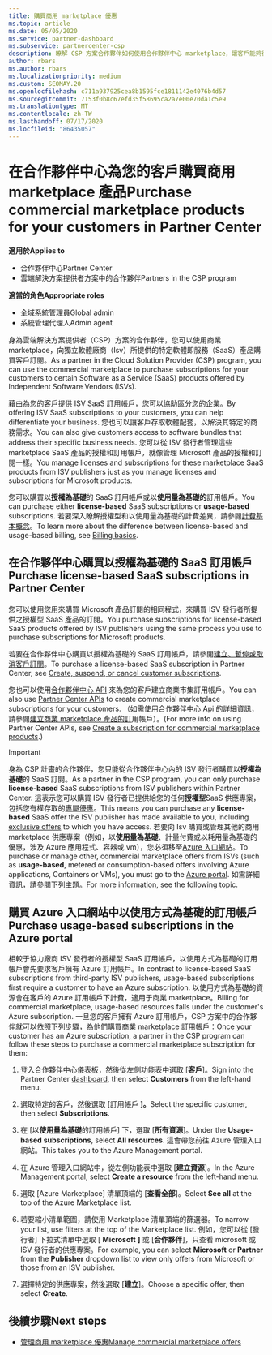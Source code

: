 ```yaml
---
title: 購買商用 marketplace 優惠
ms.topic: article
ms.date: 05/05/2020
ms.service: partner-dashboard
ms.subservice: partnercenter-csp
description: 瞭解 CSP 方案合作夥伴如何使用合作夥伴中心 marketplace，讓客戶能夠從獨立軟體廠商（Isv）購買 SaaS 優惠。
author: rbars
ms.author: rbars
ms.localizationpriority: medium
ms.custom: SEOMAY.20
ms.openlocfilehash: c711a937925cea8b1595fce1811142e4076b4d57
ms.sourcegitcommit: 7153f0b8c67efd35f58695ca2a7e00e70da1c5e9
ms.translationtype: MT
ms.contentlocale: zh-TW
ms.lasthandoff: 07/17/2020
ms.locfileid: "86435057"
---
```

# <a name="purchase-commercial-marketplace-products-for-your-customers-in-partner-center"></a><span data-ttu-id="092c6-103">在合作夥伴中心為您的客戶購買商用 marketplace 產品</span><span class="sxs-lookup"><span data-stu-id="092c6-103">Purchase commercial marketplace products for your customers in Partner Center</span></span>

<span data-ttu-id="092c6-104">**適用於**</span><span class="sxs-lookup"><span data-stu-id="092c6-104">**Applies to**</span></span>

- <span data-ttu-id="092c6-105">合作夥伴中心</span><span class="sxs-lookup"><span data-stu-id="092c6-105">Partner Center</span></span>
- <span data-ttu-id="092c6-106">雲端解決方案提供者方案中的合作夥伴</span><span class="sxs-lookup"><span data-stu-id="092c6-106">Partners in the CSP program</span></span>

<span data-ttu-id="092c6-107">**適當的角色**</span><span class="sxs-lookup"><span data-stu-id="092c6-107">**Appropriate roles**</span></span>

- <span data-ttu-id="092c6-108">全域系統管理員</span><span class="sxs-lookup"><span data-stu-id="092c6-108">Global admin</span></span>
- <span data-ttu-id="092c6-109">系統管理代理人</span><span class="sxs-lookup"><span data-stu-id="092c6-109">Admin agent</span></span>

<span data-ttu-id="092c6-110">身為雲端解決方案提供者（CSP）方案的合作夥伴，您可以使用商業 marketplace，向獨立軟體廠商（Isv）所提供的特定軟體即服務（SaaS）產品購買客戶訂閱。</span><span class="sxs-lookup"><span data-stu-id="092c6-110">As a partner in the Cloud Solution Provider (CSP) program, you can use the commercial marketplace to purchase subscriptions for your customers to certain Software as a Service (SaaS) products offered by Independent Software Vendors (ISVs).</span></span> 

<span data-ttu-id="092c6-111">藉由為您的客戶提供 ISV SaaS 訂用帳戶，您可以協助區分您的企業。</span><span class="sxs-lookup"><span data-stu-id="092c6-111">By offering ISV SaaS subscriptions to your customers, you can help differentiate your business.</span></span> <span data-ttu-id="092c6-112">您也可以讓客戶存取軟體配套，以解決其特定的商務需求。</span><span class="sxs-lookup"><span data-stu-id="092c6-112">You can also give customers access to software bundles that address their specific business needs.</span></span> <span data-ttu-id="092c6-113">您可以從 ISV 發行者管理這些 marketplace SaaS 產品的授權和訂用帳戶，就像管理 Microsoft 產品的授權和訂閱一樣。</span><span class="sxs-lookup"><span data-stu-id="092c6-113">You manage licenses and subscriptions for these marketplace SaaS products from ISV publishers just as you manage licenses and subscriptions for Microsoft products.</span></span>

<span data-ttu-id="092c6-114">您可以購買以**授權為基礎**的 SaaS 訂用帳戶或以**使用量為基礎的**訂用帳戶。</span><span class="sxs-lookup"><span data-stu-id="092c6-114">You can purchase either **license-based** SaaS subscriptions or **usage-based** subscriptions.</span></span> <span data-ttu-id="092c6-115">若要深入瞭解授權型和以使用量為基礎的計費差異，請參閱[計費基本概念](billing-basics.md)。</span><span class="sxs-lookup"><span data-stu-id="092c6-115">To learn more about the difference between license-based and usage-based billing, see [Billing basics](billing-basics.md).</span></span>

## <a name="purchase-license-based-saas-subscriptions-in-partner-center"></a><span data-ttu-id="092c6-116">在合作夥伴中心購買以授權為基礎的 SaaS 訂用帳戶</span><span class="sxs-lookup"><span data-stu-id="092c6-116">Purchase license-based SaaS subscriptions in Partner Center</span></span>

<span data-ttu-id="092c6-117">您可以使用您用來購買 Microsoft 產品訂閱的相同程式，來購買 ISV 發行者所提供之授權型 SaaS 產品的訂閱。</span><span class="sxs-lookup"><span data-stu-id="092c6-117">You purchase subscriptions for license-based SaaS products offered by ISV publishers using the same process you use to purchase subscriptions for Microsoft products.</span></span>

<span data-ttu-id="092c6-118">若要在合作夥伴中心購買以授權為基礎的 SaaS 訂用帳戶，請參閱[建立、暫停或取消客戶訂閱](create-a-new-subscription.md#create-a-new-subscription)。</span><span class="sxs-lookup"><span data-stu-id="092c6-118">To purchase a license-based SaaS subscription in Partner Center, see [Create, suspend, or cancel customer subscriptions](create-a-new-subscription.md#create-a-new-subscription).</span></span>

<span data-ttu-id="092c6-119">您也可以使用[合作夥伴中心 API](https://docs.microsoft.com/partner-center/develop/) 來為您的客戶建立商業市集訂用帳戶。</span><span class="sxs-lookup"><span data-stu-id="092c6-119">You can also use [Partner Center APIs](https://docs.microsoft.com/partner-center/develop/) to create commercial marketplace subscriptions for your customers.</span></span> <span data-ttu-id="092c6-120">（如需使用合作夥伴中心 Api 的詳細資訊，請參閱[建立商業 marketplace 產品的訂](https://docs.microsoft.com/partner-center/develop/create-subscription-azure-marketplace-products)用帳戶）。</span><span class="sxs-lookup"><span data-stu-id="092c6-120">(For more info on using Partner Center APIs, see [Create a subscription for commercial marketplace products](https://docs.microsoft.com/partner-center/develop/create-subscription-azure-marketplace-products).)</span></span>

>[!IMPORTANT]
> <span data-ttu-id="092c6-121">身為 CSP 計畫的合作夥伴，您只能從合作夥伴中心內的 ISV 發行者購買以**授權為基礎**的 SaaS 訂閱。</span><span class="sxs-lookup"><span data-stu-id="092c6-121">As a partner in the CSP program, you can only purchase **license-based** SaaS subscriptions from ISV publishers within Partner Center.</span></span> <span data-ttu-id="092c6-122">這表示您可以購買 ISV 發行者已提供給您的任何**授權型**SaaS 供應專案，包括您有權存取的[專屬優惠](csp-commercial-marketplace-discover.md#learn-about-marketplace-exclusive-offers)。</span><span class="sxs-lookup"><span data-stu-id="092c6-122">This means you can purchase any **license-based** SaaS offer the ISV publisher has made available to you, including [exclusive offers](csp-commercial-marketplace-discover.md#learn-about-marketplace-exclusive-offers) to which you have access.</span></span> <span data-ttu-id="092c6-123">若要向 Isv 購買或管理其他的商用 marketplace 供應專案（例如，以**使用量為基礎**、計量付費或以耗用量為基礎的優惠，涉及 Azure 應用程式、容器或 vm），您必須移至[Azure 入口網站](https://portal.azure.com/)。</span><span class="sxs-lookup"><span data-stu-id="092c6-123">To purchase or manage other, commercial marketplace offers from ISVs (such as **usage-based**, metered or consumption-based offers involving Azure applications, Containers or VMs), you must go to the [Azure portal](https://portal.azure.com/).</span></span> <span data-ttu-id="092c6-124">如需詳細資訊，請參閱下列主題。</span><span class="sxs-lookup"><span data-stu-id="092c6-124">For more information, see the following topic.</span></span>

## <a name="purchase-usage-based-subscriptions-in-the-azure-portal"></a><span data-ttu-id="092c6-125">購買 Azure 入口網站中以使用方式為基礎的訂用帳戶</span><span class="sxs-lookup"><span data-stu-id="092c6-125">Purchase usage-based subscriptions in the Azure portal</span></span>

<span data-ttu-id="092c6-126">相較于協力廠商 ISV 發行者的授權型 SaaS 訂用帳戶，以使用方式為基礎的訂用帳戶會先要求客戶擁有 Azure 訂用帳戶。</span><span class="sxs-lookup"><span data-stu-id="092c6-126">In contrast to license-based SaaS subscriptions from third-party ISV publishers, usage-based subscriptions first require a customer to have an Azure subscription.</span></span> <span data-ttu-id="092c6-127">以使用方式為基礎的資源會在客戶的 Azure 訂用帳戶下計費，適用于商業 marketplace。</span><span class="sxs-lookup"><span data-stu-id="092c6-127">Billing for commercial marketplace, usage-based resources falls under the customer's Azure subscription.</span></span> <span data-ttu-id="092c6-128">一旦您的客戶擁有 Azure 訂用帳戶，CSP 方案中的合作夥伴就可以依照下列步驟，為他們購買商業 marketplace 訂用帳戶：</span><span class="sxs-lookup"><span data-stu-id="092c6-128">Once your customer has an Azure subscription, a partner in the CSP program can follow these steps to purchase a commercial marketplace subscription for them:</span></span>

1. <span data-ttu-id="092c6-129">登入合作夥伴中心[儀表板](https://partner.microsoft.com/dashboard)，然後從左側功能表中選取 [**客戶**]。</span><span class="sxs-lookup"><span data-stu-id="092c6-129">Sign into the Partner Center [dashboard](https://partner.microsoft.com/dashboard), then select **Customers** from the left-hand menu.</span></span>

2. <span data-ttu-id="092c6-130">選取特定的客戶，然後選取 [訂用帳戶 **]。**</span><span class="sxs-lookup"><span data-stu-id="092c6-130">Select the specific customer, then select **Subscriptions**.</span></span>  

3. <span data-ttu-id="092c6-131">在 [以**使用量為基礎**的訂用帳戶] 下，選取 [**所有資源**]。</span><span class="sxs-lookup"><span data-stu-id="092c6-131">Under the **Usage-based subscriptions**, select **All resources**.</span></span> <span data-ttu-id="092c6-132">這會帶您前往 Azure 管理入口網站。</span><span class="sxs-lookup"><span data-stu-id="092c6-132">This takes you to the Azure Management portal.</span></span>

4. <span data-ttu-id="092c6-133">在 Azure 管理入口網站中，從左側功能表中選取 [**建立資源**]。</span><span class="sxs-lookup"><span data-stu-id="092c6-133">In the Azure Management portal, select **Create a resource** from the left-hand menu.</span></span>

5. <span data-ttu-id="092c6-134">選取 [Azure Marketplace] 清單頂端的 [**查看全部**]。</span><span class="sxs-lookup"><span data-stu-id="092c6-134">Select **See all** at the top of the Azure Marketplace list.</span></span>

6. <span data-ttu-id="092c6-135">若要縮小清單範圍，請使用 Marketplace 清單頂端的篩選器。</span><span class="sxs-lookup"><span data-stu-id="092c6-135">To narrow your list, use filters at the top of the Marketplace list.</span></span> <span data-ttu-id="092c6-136">例如，您可以從 [發行者] 下拉式清單中選取 [ **Microsoft** **]** 或 [**合作夥伴**]，只查看 microsoft 或 ISV 發行者的供應專案。</span><span class="sxs-lookup"><span data-stu-id="092c6-136">For example, you can select **Microsoft** or **Partner** from the **Publisher** dropdown list to view only offers from Microsoft or those from an ISV publisher.</span></span>

7. <span data-ttu-id="092c6-137">選擇特定的供應專案，然後選取 [**建立**]。</span><span class="sxs-lookup"><span data-stu-id="092c6-137">Choose a specific offer, then select **Create**.</span></span>

## <a name="next-steps"></a><span data-ttu-id="092c6-138">後續步驟</span><span class="sxs-lookup"><span data-stu-id="092c6-138">Next steps</span></span>

- [<span data-ttu-id="092c6-139">管理商用 marketplace 優惠</span><span class="sxs-lookup"><span data-stu-id="092c6-139">Manage commercial marketplace offers</span></span>](csp-commercial-marketplace-purchase.md)